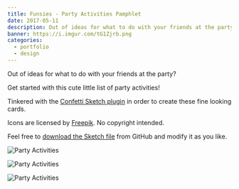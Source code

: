```yaml
---
title: Funsies - Party Activities Pamphlet
date: 2017-05-11
description: Out of ideas for what to do with your friends at the party? Look no further!
banner: https://i.imgur.com/tG1Zjrb.png
categories:
  - portfolio
  - design
---
```


Out of ideas for what to do with your friends at the party?

Get started with this cute little list of party activities!

Tinkered with the [Confetti Sketch plugin](https://www.sketchconfetti.com/) in order to create these fine looking cards.

Icons are licensed by [Freepik](https://www.flaticon.com/packs/celebrations-3). No copyright intended.

Feel free to [download the Sketch file](https://github.com/fvcproductions/party-activities) from GitHub and modify it as you like.

![Party Activities](https://i.imgur.com/tG1Zjrb.png)

![Party Activities](https://i.imgur.com/EUcsQuQ.png)

![Party Activities](https://i.imgur.com/PaXqI0Z.png)
